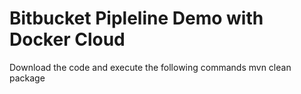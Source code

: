 # Bitbucket Pipleline Demo with Docker Cloud
Download the code and execute the following commands
mvn clean package
